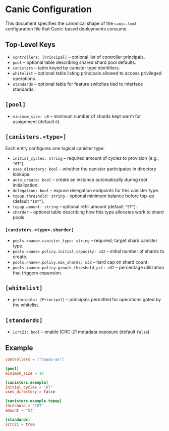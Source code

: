 # Canic Configuration

This document specifies the canonical shape of the `canic.toml` configuration file that Canic-based deployments consume.

## Top-Level Keys

- `controllers: [Principal]` – optional list of controller principals.
- `pool` – optional table describing shared shard pool defaults.
- `canisters` – table keyed by canister type identifiers.
- `whitelist` – optional table listing principals allowed to access privileged operations.
- `standards` – optional table for feature switches tied to interface standards.

## `[pool]`

- `minimum_size: u8` – minimum number of shards kept warm for assignment (default `0`).

## `[canisters.<type>]`

Each entry configures one logical canister type.

- `initial_cycles: string` – required amount of cycles to provision (e.g., `"6T"`).
- `uses_directory: bool` – whether the canister participates in directory lookups.
- `auto_create: bool` – create an instance automatically during root initialization.
- `delegation: bool` – expose delegation endpoints for this canister type.
- `topup.threshold: string` – optional minimum balance before top-up (default `"10T"`).
- `topup.amount: string` – optional refill amount (default `"5T"`).
- `sharder` – optional table describing how this type allocates work to shard pools.

### `[canisters.<type>.sharder]`

- `pools.<name>.canister_type: string` – required; target shard canister type.
- `pools.<name>.policy.initial_capacity: u32` – initial number of shards to create.
- `pools.<name>.policy.max_shards: u32` – hard cap on shard count.
- `pools.<name>.policy.growth_threshold_pct: u32` – percentage utilization that triggers expansion.

## `[whitelist]`

- `principals: [Principal]` – principals permitted for operations gated by the whitelist.

## `[standards]`

- `icrc21: bool` – enable ICRC-21 metadata exposure (default `false`).

## Example

```toml
controllers = ["aaaaa-aa"]

[pool]
minimum_size = 10

[canisters.example]
initial_cycles = "6T"
uses_directory = false

[canisters.example.topup]
threshold = "10T"
amount = "5T"

[standards]
icrc21 = true
```
